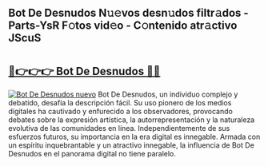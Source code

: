 ## Bot De Desnudos N𝚞𝚎vos desn𝚞dos filtr𝚊dos - Parts-YsR F𝚘tos vid𝚎o - C𝚘ntenido atr𝚊ctivo JScuS

# <h2><a href="http://mb32wxn.tromn.icu/?c=Bot+De+Desnudos">🔗👉👉👉 Bot De Desnudos 🔗🔗</a></h2>

[![Bot De Desnudos nuevo](https://i.imgur.com/pEAQMta.gif)](http://mb32wxn.tromn.icu/?c=Bot+De+Desnudos)
Bot De Desnudos, un individuo complejo y debatido, desafía la descripción fácil. Su uso pionero de los medios digitales ha cautivado y enfurecido a los observadores, provocando debates sobre la expresión artística, la autorrepresentación y la naturaleza evolutiva de las comunidades en línea. Independientemente de sus esfuerzos futuros, su importancia en la era digital es innegable. Armada con un espíritu inquebrantable y un atractivo innegable, la influencia de Bot De Desnudos en el panorama digital no tiene paralelo.

